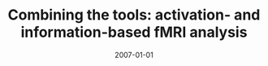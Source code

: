 ---
title: "Combining the tools: activation- and information-based fMRI analysis"
date: 2007-01-01
authors_string: N. Kriegeskorte, Peter Bandettini
authors:
   - N. Kriegeskorte
   - Peter Bandettini
author_ids:
   - nicolaus_kriegeskorte
   - peter_bandettini
journal: 'NeuroImage'
volume: 38
issue: 
pages: 666-668
book_title: ''
publisher: ''
abstract: ''
project_id: 
paper_url: 
doi: 
data_loc: ''
code_loc: ''
file: '/assets/publications//assets/publications/'
file_name: '/assets/publications/'
type: journal_article
pub_str: ' (2007) NeuroImage 38: 666-668'
layout: publication 
---